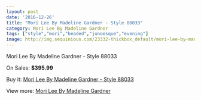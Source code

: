 ```yaml
---
layout: post
date: '2016-12-26'
title: "Mori Lee By Madeline Gardner - Style 88033"
category: Mori Lee By Madeline Gardner
tags: ["style","mori","beaded","junoesque","evening"]
image: http://img.sequinious.com/23332-thickbox_default/mori-lee-by-madeline-gardner-style-88033.jpg
---
```

Mori Lee By Madeline Gardner - Style 88033

On Sales: **$395.99**
<a href="https://www.sequinious.com/mori-lee-by-madeline-gardner/9053-mori-lee-by-madeline-gardner-style-88033.html"><amp-img layout="responsive" width="600" height="600" src="//img.sequinious.com/23332-thickbox_default/mori-lee-by-madeline-gardner-style-88033.jpg" alt="Mori Lee By Madeline Gardner - Style 88033 0" /></a>
<a href="https://www.sequinious.com/mori-lee-by-madeline-gardner/9053-mori-lee-by-madeline-gardner-style-88033.html"><amp-img layout="responsive" width="600" height="600" src="//img.sequinious.com/23335-thickbox_default/mori-lee-by-madeline-gardner-style-88033.jpg" alt="Mori Lee By Madeline Gardner - Style 88033 1" /></a>
<a href="https://www.sequinious.com/mori-lee-by-madeline-gardner/9053-mori-lee-by-madeline-gardner-style-88033.html"><amp-img layout="responsive" width="600" height="600" src="//img.sequinious.com/23334-thickbox_default/mori-lee-by-madeline-gardner-style-88033.jpg" alt="Mori Lee By Madeline Gardner - Style 88033 2" /></a>
<a href="https://www.sequinious.com/mori-lee-by-madeline-gardner/9053-mori-lee-by-madeline-gardner-style-88033.html"><amp-img layout="responsive" width="600" height="600" src="//img.sequinious.com/23333-thickbox_default/mori-lee-by-madeline-gardner-style-88033.jpg" alt="Mori Lee By Madeline Gardner - Style 88033 3" /></a>

Buy it: [Mori Lee By Madeline Gardner - Style 88033](https://www.sequinious.com/mori-lee-by-madeline-gardner/9053-mori-lee-by-madeline-gardner-style-88033.html "Mori Lee By Madeline Gardner - Style 88033")

View more: [Mori Lee By Madeline Gardner](https://www.sequinious.com/29-mori-lee-by-madeline-gardner "Mori Lee By Madeline Gardner")